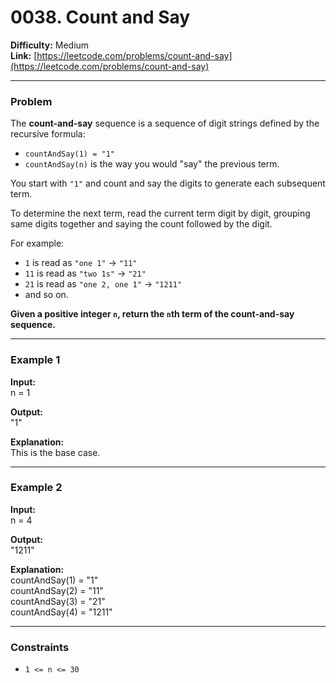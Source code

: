 # 0038. Count and Say

**Difficulty:** Medium  
**Link:** [https://leetcode.com/problems/count-and-say](https://leetcode.com/problems/count-and-say)

---

### Problem

The **count-and-say** sequence is a sequence of digit strings defined by the recursive formula:

- `countAndSay(1) = "1"`
- `countAndSay(n)` is the way you would "say" the previous term.

You start with `"1"` and count and say the digits to generate each subsequent term.

To determine the next term, read the current term digit by digit, grouping same digits together and saying the count followed by the digit.

For example:
- `1` is read as `"one 1"` → `"11"`
- `11` is read as `"two 1s"` → `"21"`
- `21` is read as `"one 2, one 1"` → `"1211"`
- and so on.

**Given a positive integer `n`, return the `n`th term of the count-and-say sequence.**

---

### Example 1

**Input:**  
n = 1

**Output:**  
"1"

**Explanation:**  
This is the base case.

---

### Example 2

**Input:**  
n = 4

**Output:**  
"1211"

**Explanation:**  
countAndSay(1) = "1"  
countAndSay(2) = "11"  
countAndSay(3) = "21"  
countAndSay(4) = "1211"

---

### Constraints

- `1 <= n <= 30`

